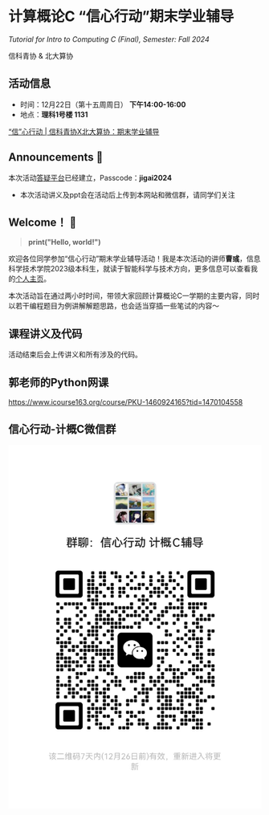 # 计算概论C “信心行动”期末学业辅导
*Tutorial for Intro to Computing C (Final), Semester: Fall 2024*

信科青协 & 北大算协

## 活动信息
* 时间：12月22日（第十五周周日） **下午14:00-16:00**
* 地点：**理科1号楼 1131**

[“信”心行动 | 信科青协X北大算协：期末学业辅导](https://mp.weixin.qq.com/s/kfSM9cRxrwx92AlX2y0Mtw)

## Announcements 📢
本次活动[答疑平台](https://app.sli.do/event/mJR17r9vwpg8kr1BjCcfWj)已经建立，Passcode：**jigai2024**
* 本次活动讲义及ppt会在活动后上传到本网站和微信群，请同学们关注

## Welcome！ 🎉
> **print("Hello, world!")**

欢迎各位同学参加“信心行动”期末学业辅导活动！我是本次活动的讲师**曹彧**，信息科学技术学院2023级本科生，就读于智能科学与技术方向，更多信息可以查看我的[个人主页](https://calvinxiaocao.github.io)。

本次活动旨在通过两小时时间，带领大家回顾计算概论C一学期的主要内容，同时以若干编程题目为例讲解解题思路，也会适当穿插一些笔试的内容～

## 课程讲义及代码
活动结束后会上传讲义和所有涉及的代码。

## 郭老师的Python网课
https://www.icourse163.org/course/PKU-1460924165?tid=1470104558

## 信心行动-计概C微信群
![微信群](c611979fba1f0aad2b6adc2ecec208a5.jpg)
